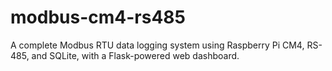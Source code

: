 # modbus-cm4-rs485
A complete Modbus RTU data logging system using Raspberry Pi CM4, RS-485, and SQLite, with a Flask-powered web dashboard.

